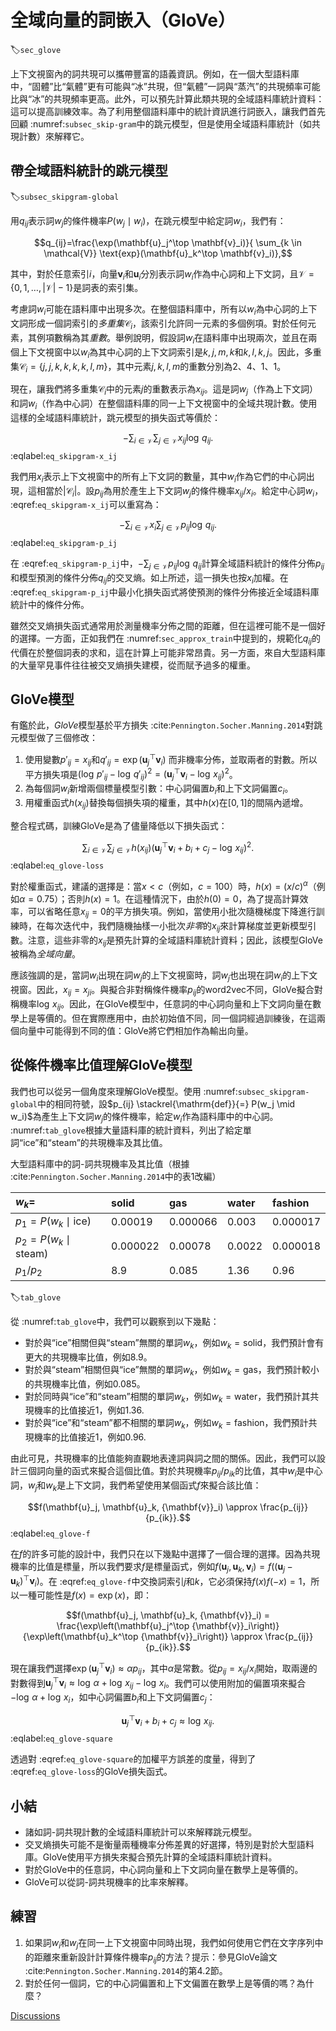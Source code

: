 # 全域向量的詞嵌入（GloVe）
:label:`sec_glove`

上下文視窗內的詞共現可以攜帶豐富的語義資訊。例如，在一個大型語料庫中，“固體”比“氣體”更有可能與“冰”共現，但“氣體”一詞與“蒸汽”的共現頻率可能比與“冰”的共現頻率更高。此外，可以預先計算此類共現的全域語料庫統計資料：這可以提高訓練效率。為了利用整個語料庫中的統計資訊進行詞嵌入，讓我們首先回顧 :numref:`subsec_skip-gram`中的跳元模型，但是使用全域語料庫統計（如共現計數）來解釋它。

## 帶全域語料統計的跳元模型
:label:`subsec_skipgram-global`

用$q_{ij}$表示詞$w_j$的條件機率$P(w_j\mid w_i)$，在跳元模型中給定詞$w_i$，我們有：

$$q_{ij}=\frac{\exp(\mathbf{u}_j^\top \mathbf{v}_i)}{ \sum_{k \in \mathcal{V}} \text{exp}(\mathbf{u}_k^\top \mathbf{v}_i)},$$

其中，對於任意索引$i$，向量$\mathbf{v}_i$和$\mathbf{u}_i$分別表示詞$w_i$作為中心詞和上下文詞，且$\mathcal{V} = \{0, 1, \ldots, |\mathcal{V}|-1\}$是詞表的索引集。

考慮詞$w_i$可能在語料庫中出現多次。在整個語料庫中，所有以$w_i$為中心詞的上下文詞形成一個詞索引的*多重集*$\mathcal{C}_i$，該索引允許同一元素的多個例項。對於任何元素，其例項數稱為其*重數*。舉例說明，假設詞$w_i$在語料庫中出現兩次，並且在兩個上下文視窗中以$w_i$為其中心詞的上下文詞索引是$k, j, m, k$和$k, l, k, j$。因此，多重集$\mathcal{C}_i = \{j, j, k, k, k, k, l, m\}$，其中元素$j, k, l, m$的重數分別為2、4、1、1。

現在，讓我們將多重集$\mathcal{C}_i$中的元素$j$的重數表示為$x_{ij}$。這是詞$w_j$（作為上下文詞）和詞$w_i$（作為中心詞）在整個語料庫的同一上下文視窗中的全域共現計數。使用這樣的全域語料庫統計，跳元模型的損失函式等價於：

$$-\sum_{i\in\mathcal{V}}\sum_{j\in\mathcal{V}} x_{ij} \log\,q_{ij}.$$
:eqlabel:`eq_skipgram-x_ij`

我們用$x_i$表示上下文視窗中的所有上下文詞的數量，其中$w_i$作為它們的中心詞出現，這相當於$|\mathcal{C}_i|$。設$p_{ij}$為用於產生上下文詞$w_j$的條件機率$x_{ij}/x_i$。給定中心詞$w_i$， :eqref:`eq_skipgram-x_ij`可以重寫為：

$$-\sum_{i\in\mathcal{V}} x_i \sum_{j\in\mathcal{V}} p_{ij} \log\,q_{ij}.$$
:eqlabel:`eq_skipgram-p_ij`

在 :eqref:`eq_skipgram-p_ij`中，$-\sum_{j\in\mathcal{V}} p_{ij} \log\,q_{ij}$計算全域語料統計的條件分佈$p_{ij}$和模型預測的條件分佈$q_{ij}$的交叉熵。如上所述，這一損失也按$x_i$加權。在 :eqref:`eq_skipgram-p_ij`中最小化損失函式將使預測的條件分佈接近全域語料庫統計中的條件分佈。

雖然交叉熵損失函式通常用於測量機率分佈之間的距離，但在這裡可能不是一個好的選擇。一方面，正如我們在 :numref:`sec_approx_train`中提到的，規範化$q_{ij}$的代價在於整個詞表的求和，這在計算上可能非常昂貴。另一方面，來自大型語料庫的大量罕見事件往往被交叉熵損失建模，從而賦予過多的權重。

## GloVe模型

有鑑於此，*GloVe*模型基於平方損失 :cite:`Pennington.Socher.Manning.2014`對跳元模型做了三個修改：

1. 使用變數$p'_{ij}=x_{ij}$和$q'_{ij}=\exp(\mathbf{u}_j^\top \mathbf{v}_i)$
而非機率分佈，並取兩者的對數。所以平方損失項是$\left(\log\,p'_{ij} - \log\,q'_{ij}\right)^2 = \left(\mathbf{u}_j^\top \mathbf{v}_i - \log\,x_{ij}\right)^2$。
2. 為每個詞$w_i$新增兩個標量模型引數：中心詞偏置$b_i$和上下文詞偏置$c_i$。
3. 用權重函式$h(x_{ij})$替換每個損失項的權重，其中$h(x)$在$[0, 1]$的間隔內遞增。

整合程式碼，訓練GloVe是為了儘量降低以下損失函式：

$$\sum_{i\in\mathcal{V}} \sum_{j\in\mathcal{V}} h(x_{ij}) \left(\mathbf{u}_j^\top \mathbf{v}_i + b_i + c_j - \log\,x_{ij}\right)^2.$$
:eqlabel:`eq_glove-loss`

對於權重函式，建議的選擇是：當$x < c$（例如，$c = 100$）時，$h(x) = (x/c) ^\alpha$（例如$\alpha = 0.75$）；否則$h(x) = 1$。在這種情況下，由於$h(0)=0$，為了提高計算效率，可以省略任意$x_{ij}=0$的平方損失項。例如，當使用小批次隨機梯度下降進行訓練時，在每次迭代中，我們隨機抽樣一小批次*非零*的$x_{ij}$來計算梯度並更新模型引數。注意，這些非零的$x_{ij}$是預先計算的全域語料庫統計資料；因此，該模型GloVe被稱為*全域向量*。

應該強調的是，當詞$w_i$出現在詞$w_j$的上下文視窗時，詞$w_j$也出現在詞$w_i$的上下文視窗。因此，$x_{ij}=x_{ji}$。與擬合非對稱條件機率$p_{ij}$的word2vec不同，GloVe擬合對稱機率$\log \, x_{ij}$。因此，在GloVe模型中，任意詞的中心詞向量和上下文詞向量在數學上是等價的。但在實際應用中，由於初始值不同，同一個詞經過訓練後，在這兩個向量中可能得到不同的值：GloVe將它們相加作為輸出向量。

## 從條件機率比值理解GloVe模型

我們也可以從另一個角度來理解GloVe模型。使用 :numref:`subsec_skipgram-global`中的相同符號，設$p_{ij} \stackrel{\mathrm{def}}{=} P(w_j \mid w_i)$為產生上下文詞$w_j$的條件機率，給定$w_i$作為語料庫中的中心詞。 :numref:`tab_glove`根據大量語料庫的統計資料，列出了給定單詞“ice”和“steam”的共現機率及其比值。

大型語料庫中的詞-詞共現機率及其比值（根據 :cite:`Pennington.Socher.Manning.2014`中的表1改編）

|$w_k$=|solid|gas|water|fashion|
|:--|:-|:-|:-|:-|
|$p_1=P(w_k\mid \text{ice})$|0.00019|0.000066|0.003|0.000017|
|$p_2=P(w_k\mid\text{steam})$|0.000022|0.00078|0.0022|0.000018|
|$p_1/p_2$|8.9|0.085|1.36|0.96|
:label:`tab_glove`

從 :numref:`tab_glove`中，我們可以觀察到以下幾點：

* 對於與“ice”相關但與“steam”無關的單詞$w_k$，例如$w_k=\text{solid}$，我們預計會有更大的共現機率比值，例如8.9。
* 對於與“steam”相關但與“ice”無關的單詞$w_k$，例如$w_k=\text{gas}$，我們預計較小的共現機率比值，例如0.085。
* 對於同時與“ice”和“steam”相關的單詞$w_k$，例如$w_k=\text{water}$，我們預計其共現機率的比值接近1，例如1.36.
* 對於與“ice”和“steam”都不相關的單詞$w_k$，例如$w_k=\text{fashion}$，我們預計共現機率的比值接近1，例如0.96.

由此可見，共現機率的比值能夠直觀地表達詞與詞之間的關係。因此，我們可以設計三個詞向量的函式來擬合這個比值。對於共現機率${p_{ij}}/{p_{ik}}$的比值，其中$w_i$是中心詞，$w_j$和$w_k$是上下文詞，我們希望使用某個函式$f$來擬合該比值：

$$f(\mathbf{u}_j, \mathbf{u}_k, {\mathbf{v}}_i) \approx \frac{p_{ij}}{p_{ik}}.$$
:eqlabel:`eq_glove-f`

在$f$的許多可能的設計中，我們只在以下幾點中選擇了一個合理的選擇。因為共現機率的比值是標量，所以我們要求$f$是標量函式，例如$f(\mathbf{u}_j, \mathbf{u}_k, {\mathbf{v}}_i) = f\left((\mathbf{u}_j - \mathbf{u}_k)^\top {\mathbf{v}}_i\right)$。在 :eqref:`eq_glove-f`中交換詞索引$j$和$k$，它必須保持$f(x)f(-x)=1$，所以一種可能性是$f(x)=\exp(x)$，即：

$$f(\mathbf{u}_j, \mathbf{u}_k, {\mathbf{v}}_i) = \frac{\exp\left(\mathbf{u}_j^\top {\mathbf{v}}_i\right)}{\exp\left(\mathbf{u}_k^\top {\mathbf{v}}_i\right)} \approx \frac{p_{ij}}{p_{ik}}.$$

現在讓我們選擇$\exp\left(\mathbf{u}_j^\top {\mathbf{v}}_i\right) \approx \alpha p_{ij}$，其中$\alpha$是常數。從$p_{ij}=x_{ij}/x_i$開始，取兩邊的對數得到$\mathbf{u}_j^\top {\mathbf{v}}_i \approx \log\,\alpha + \log\,x_{ij} - \log\,x_i$。我們可以使用附加的偏置項來擬合$- \log\, \alpha + \log\, x_i$，如中心詞偏置$b_i$和上下文詞偏置$c_j$：

$$\mathbf{u}_j^\top \mathbf{v}_i + b_i + c_j \approx \log\, x_{ij}.$$
:eqlabel:`eq_glove-square`

透過對 :eqref:`eq_glove-square`的加權平方誤差的度量，得到了 :eqref:`eq_glove-loss`的GloVe損失函式。

## 小結

* 諸如詞-詞共現計數的全域語料庫統計可以來解釋跳元模型。
* 交叉熵損失可能不是衡量兩種機率分佈差異的好選擇，特別是對於大型語料庫。GloVe使用平方損失來擬合預先計算的全域語料庫統計資料。
* 對於GloVe中的任意詞，中心詞向量和上下文詞向量在數學上是等價的。
* GloVe可以從詞-詞共現機率的比率來解釋。

## 練習

1. 如果詞$w_i$和$w_j$在同一上下文視窗中同時出現，我們如何使用它們在文字序列中的距離來重新設計計算條件機率$p_{ij}$的方法？提示：參見GloVe論文 :cite:`Pennington.Socher.Manning.2014`的第4.2節。
1. 對於任何一個詞，它的中心詞偏置和上下文偏置在數學上是等價的嗎？為什麼？

[Discussions](https://discuss.d2l.ai/t/5736)
